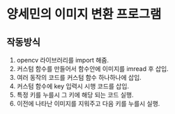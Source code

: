 # 양세민의 이미지 변환 프로그램

## 작동방식 

1. opencv 라이브러리를 import 해줌.
2. 커스텀 함수를 만들어서 함수안에 이미지를 imread 후 삽입.
3. 여러 동작의 코드를 커스텀 함수 하나하나에 삽입.
4. 커스텀 함수에 key 입력시 시행 코드를 삽입.
5. 특정 키를 누를시 그 키에 해당 되는 코드 실행.
6. 이전에 나타난 이미지를 지워주고 다음 키를 누를시 실행.
